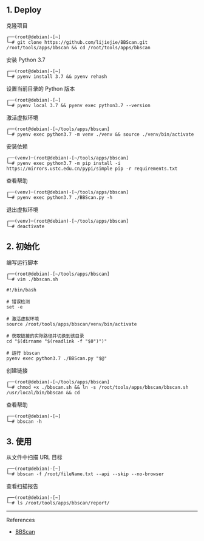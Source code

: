 ## 1. Deploy

克隆项目

```
┌──(root@debian)-[~]
└─# git clone https://github.com/lijiejie/BBScan.git /root/tools/apps/bbscan && cd /root/tools/apps/bbscan
```

安装 Python 3.7

```
┌──(root@debian)-[~]
└─# pyenv install 3.7 && pyenv rehash
```

设置当前目录的 Python 版本

```
┌──(root@debian)-[~]
└─# pyenv local 3.7 && pyenv exec python3.7 --version
```

激活虚拟环境

```
┌──(root@debian)-[~/tools/apps/bbscan]
└─# pyenv exec python3.7 -m venv ./venv && source ./venv/bin/activate
```

安装依赖

```
┌──(venv)─(root@debian)-[~/tools/apps/bbscan]
└─# pyenv exec python3.7 -m pip install -i https://mirrors.ustc.edu.cn/pypi/simple pip -r requirements.txt
```

查看帮助

```
┌──(venv)─(root@debian)-[~/tools/apps/bbscan]
└─# pyenv exec python3.7 ./BBScan.py -h
```

退出虚拟环境

```
┌──(venv)─(root@debian)-[~/tools/apps/bbscan]
└─# deactivate
```

## 2. 初始化

编写运行脚本

```
┌──(root@debian)-[~/tools/apps/bbscan]
└─# vim ./bbscan.sh
```

```shell
#!/bin/bash

# 错误检测
set -e

# 激活虚拟环境
source /root/tools/apps/bbscan/venv/bin/activate

# 获取链接的实际路径并切换到该目录
cd "$(dirname "$(readlink -f "$0")")"

# 运行 bbscan
pyenv exec python3.7 ./BBScan.py "$@"
```

创建链接

```
┌──(root@debian)-[~/tools/apps/bbscan]
└─# chmod +x ./bbscan.sh && ln -s /root/tools/apps/bbscan/bbscan.sh /usr/local/bin/bbscan && cd
```

查看帮助

```
┌──(root@debian)-[~]
└─# bbscan -h
```

## 3. 使用

从文件中扫描 URL 目标

```
┌──(root@debian)-[~]
└─# bbscan -f /root/fileName.txt --api --skip --no-browser
```

查看扫描报告

```
┌──(root@debian)-[~]
└─# ls /root/tools/apps/bbscan/report/
```

---

References

- [BBScan](https://github.com/lijiejie/BBScan)
